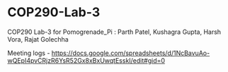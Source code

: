 # COP290-Lab-3
COP290 Lab-3 for Pomogrenade_Pi : Parth Patel, Kushagra Gupta, Harsh Vora, Rajat Golechha


Meeting logs - 
https://docs.google.com/spreadsheets/d/1NcBavuAo-wQEpI4pvCRjzR6YsR52Gx8xBxUwqtEsskI/edit#gid=0

